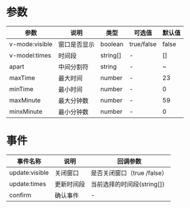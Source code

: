 
# 参数
| 参数           | 说明         | 类型     | 可选值     | 默认值 |
| -------------- | ------------ | -------- | ---------- | ------ |
| v-mode:visible | 窗口是否显示 | boolean  | true/false | false  |
| v-model:times  | 时间段       | string[] | -          | []     |
| apart          | 中间分割符   | string   | -          | ~      |
| maxTime        | 最大时间     | number   | -          | 23     |
| minTime        | 最小时间     | number   | -          | 0      |
| maxMinute      | 最大分钟数   | number   | -          | 59     |
| minxMinute     | 最小分钟数   | number   | -          | 0      |


# 事件

| 事件名称       | 说明       | 回调参数                    |
| -------------- | ---------- | --------------------------- |
| update:visible | 关闭窗口   | 是否关闭窗口（true /false） |
| update:times   | 更新时间段 | 当前选择的时间段(string[])  |
| confirm        | 确认事件   | -                           |